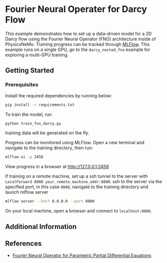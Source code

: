 # Fourier Neural Operater for Darcy Flow

This example demonstrates how to set up a data-driven model for a 2D Darcy flow using
the Fourier Neural Operator (FNO) architecture inside of PhysicsNeMo.
Training progress can be tracked through [MLFlow](https://mlflow.org/docs/latest/index.html).
This example runs on a single GPU, go to the
`darcy_nested_fno` example for exploring a multi-GPU training.

## Getting Started

### Prerequisites

Install the required dependencies by running below:

```bash
pip install -r requirements.txt
```

To train the model, run

```bash
python train_fno_darcy.py
```

training data will be generated on the fly.

Progress can be monitored using MLFlow. Open a new terminal and navigate to the training
directory, then run:

```bash
mlflow ui -p 2458
```

View progress in a browser at <http://127.0.0.1:2458>

If training on a remote machine, set up a ssh tunnel to
the server with `LocalForward 8080 your_remote_machine_addr:8080`.
ssh to the server via the specified port, in this case `8080`, navigate to the training
directory and launch mlflow server

```bash
mlflow server --host 0.0.0.0 --port 8080
```

On your local machine, open a browser and connect to `localhost:8080`.

## Additional Information

## References

- [Fourier Neural Operator for Parametric Partial Differential Equations](https://arxiv.org/abs/2010.08895)
